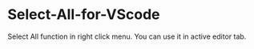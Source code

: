 # Select-All-for-VScode
Select All function in right click menu. You can use it in active editor tab.
